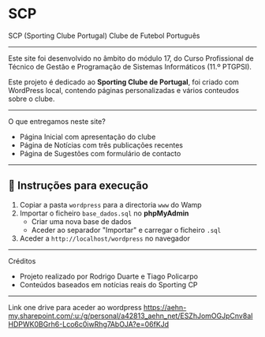 # SCP
SCP (Sporting Clube Portugal) Clube de Futebol Português 

---

Este site foi desenvolvido no âmbito do módulo 17, do Curso Profissional de Técnico de Gestão e Programação de Sistemas Informáticos (11.º PTGPSI).

Este projeto é dedicado ao **Sporting Clube de Portugal**, foi criado com WordPress local, contendo páginas personalizadas e vários conteudos sobre o clube.

---
O que entregamos neste site?

- Página Inicial com apresentação do clube
- Página de Notícias com três publicações recentes
- Página de Sugestões com formulário de contacto 

---

## 🚀 Instruções para execução

1. Copiar a pasta `wordpress` para a directoria `www` do Wamp
2. Importar o ficheiro `base_dados.sql` no **phpMyAdmin**
   - Criar uma nova base de dados
   - Aceder ao separador "Importar" e carregar o ficheiro `.sql`
3. Aceder a `http://localhost/wordpress` no navegador

---

Créditos

- Projeto realizado por Rodrigo Duarte e Tiago Policarpo
- Conteúdos baseados em notícias reais do Sporting CP 

---
Link one drive para aceder ao wordpress
https://aehn-my.sharepoint.com/:u:/g/personal/a42813_aehn_net/ESZhJomOGJpCnv8aIHDPWK0BGrh6-Lco6c0iwRhg7AbOJA?e=06fKJd

